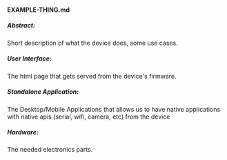 #### EXAMPLE-THING.md

##### Abstract:
Short description of what the device does, some use cases.

##### User Interface:
The html page that gets served from the device's firmware.

##### Standalone Application:
The Desktop/Mobile Applications that allows us to have native applications with native apis (serial, wifi, camera, etc) from the device

##### Hardware:
The needed electronics parts.
